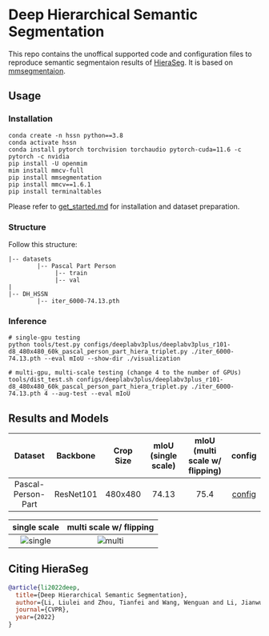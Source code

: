 # Deep Hierarchical Semantic Segmentation

This repo contains the unoffical supported code and configuration files to reproduce semantic segmentaion results of [HieraSeg](https://arxiv.org/abs/2203.14335). It is based on [mmsegmentaion](https://github.com/open-mmlab/mmsegmentation).


## Usage

### Installation 

```
conda create -n hssn python==3.8
conda activate hssn
conda install pytorch torchvision torchaudio pytorch-cuda=11.6 -c pytorch -c nvidia
pip install -U openmim
mim install mmcv-full
pip install mmsegmentation
pip install mmcv==1.6.1
pip install terminaltables
```

Please refer to [get_started.md](https://github.com/open-mmlab/mmsegmentation/blob/master/docs/en/get_started.md#installation) for installation and dataset preparation.


### Structure
Follow this structure:
```
|-- datasets
        |-- Pascal Part Person
             |-- train
             |-- val
|             
|-- DH_HSSN
        |-- iter_6000-74.13.pth
```



### Inference
```
# single-gpu testing
python tools/test.py configs/deeplabv3plus/deeplabv3plus_r101-d8_480x480_60k_pascal_person_part_hiera_triplet.py ./iter_6000-74.13.pth --eval mIoU --show-dir ./visualization

# multi-gpu, multi-scale testing (change 4 to the number of GPUs)
tools/dist_test.sh configs/deeplabv3plus/deeplabv3plus_r101-d8_480x480_60k_pascal_person_part_hiera_triplet.py ./iter_6000-74.13.pth 4 --aug-test --eval mIoU
```


## Results and Models

| Dataset | Backbone | Crop Size | mIoU (single scale) | mIoU (multi scale w/ flipping) | config |
| :---: | :---: | :---: | :---: | :---: | :---: |
| Pascal-Person-Part | ResNet101 | 480x480 | 74.13 | 75.4 | [config](configs/deeplabv3plus/deeplabv3plus_r101-d8_480x480_60k_pascal_person_part_hiera_triplet.py) |



single scale             |  multi scale w/ flipping
:-------------------------:|:-------------------------:
![single](https://user-images.githubusercontent.com/66418958/205012632-647389ca-8aca-41f7-9b9c-6f4236dc0462.png)  |  ![multi](https://user-images.githubusercontent.com/66418958/205012141-4713416d-b125-4145-9111-de41e25cd00c.png)



## Citing HieraSeg
```BibTeX
@article{li2022deep,
  title={Deep Hierarchical Semantic Segmentation},
  author={Li, Liulei and Zhou, Tianfei and Wang, Wenguan and Li, Jianwu and Yang, Yi},
  journal={CVPR},
  year={2022}
}
```
